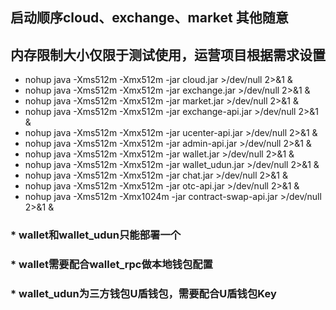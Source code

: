 ## 启动顺序cloud、exchange、market 其他随意
## 内存限制大小仅限于测试使用，运营项目根据需求设置

- nohup java -Xms512m -Xmx512m -jar cloud.jar  >/dev/null 2>&1 &
- nohup java -Xms512m -Xmx512m -jar exchange.jar  >/dev/null 2>&1 &
- nohup java -Xms512m -Xmx512m -jar market.jar  >/dev/null 2>&1 &
- nohup java -Xms512m -Xmx512m -jar exchange-api.jar  >/dev/null 2>&1 &
- nohup java -Xms512m -Xmx512m -jar ucenter-api.jar  >/dev/null 2>&1 &
- nohup java -Xms512m -Xmx512m -jar admin-api.jar  >/dev/null 2>&1 &
- nohup java -Xms512m -Xmx512m -jar wallet.jar  >/dev/null 2>&1 &
- nohup java -Xms512m -Xmx512m -jar wallet_udun.jar  >/dev/null 2>&1 &
- nohup java -Xms512m -Xmx512m -jar chat.jar  >/dev/null 2>&1 &
- nohup java -Xms512m -Xmx512m -jar otc-api.jar  >/dev/null 2>&1 &
- nohup java -Xms512m -Xmx1024m -jar contract-swap-api.jar >/dev/null 2>&1 &

### * wallet和wallet_udun只能部署一个
### * wallet需要配合wallet_rpc做本地钱包配置
### * wallet_udun为三方钱包U盾钱包，需要配合U盾钱包Key

